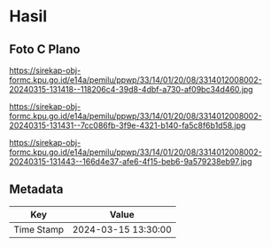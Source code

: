 # Hasil

## Foto C Plano

https://sirekap-obj-formc.kpu.go.id/e14a/pemilu/ppwp/33/14/01/20/08/3314012008002-20240315-131418--118206c4-39d8-4dbf-a730-af09bc34d460.jpg

https://sirekap-obj-formc.kpu.go.id/e14a/pemilu/ppwp/33/14/01/20/08/3314012008002-20240315-131431--7cc086fb-3f9e-4321-b140-fa5c8f6b1d58.jpg

https://sirekap-obj-formc.kpu.go.id/e14a/pemilu/ppwp/33/14/01/20/08/3314012008002-20240315-131443--166d4e37-afe6-4f15-beb6-9a579238eb97.jpg


## Metadata

| Key        | Value               |
| ---------- | ------------------- |
| Time Stamp | 2024-03-15 13:30:00 |




